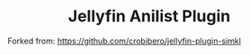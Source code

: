 <h1 align="center">Jellyfin Anilist Plugin</h1>

Forked from: https://github.com/crobibero/jellyfin-plugin-simkl
